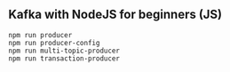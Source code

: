 ## Kafka with NodeJS for beginners (JS)

```
npm run producer
npm run producer-config
npm run multi-topic-producer
npm run transaction-producer
```
